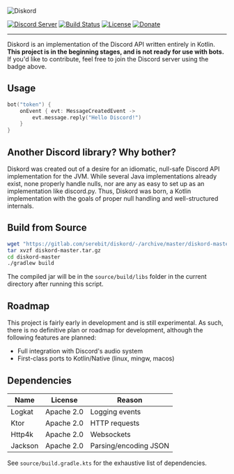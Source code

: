 ![Diskord][diskord-logo]

[![Discord Server][discord-guild-badge]](https://discord.gg/27trEwn)
[![Build Status][gitlab-ci-badge]](https://gitlab.com/serebit/diskord/pipelines)
[![License][license-badge]](https://www.apache.org/licenses/LICENSE-2.0.html)
[![Donate][paypal-badge]](https://paypal.me/gdeadshot)

---

Diskord is an implementation of the Discord API written entirely in Kotlin. **This project is in the beginning stages, 
and is not ready for use with bots.** If you'd like to contribute, feel free to join the Discord server using the badge 
above.

## Usage
```kotlin
bot("token") {
    onEvent { evt: MessageCreatedEvent ->
        evt.message.reply("Hello Discord!")
    }
}
```

## Another Discord library? Why bother?
Diskord was created out of a desire for an idiomatic, null-safe Discord API implementation for the JVM. While several
 Java implementations already exist, none properly handle nulls, nor are any as easy to set up as an implementation like
 discord.py. Thus, Diskord was born, a Kotlin implementation with the goals of proper null handling and well-structured
 internals.
 
## Build from Source
```bash
wget "https://gitlab.com/serebit/diskord/-/archive/master/diskord-master.tar.gz"
tar xvzf diskord-master.tar.gz
cd diskord-master
./gradlew build
```
The compiled jar will be in the `source/build/libs` folder in the current directory after running this script.

## Roadmap
This project is fairly early in development and is still experimental. As such, there is no definitive plan or 
roadmap for development, although the following features are planned:

- Full integration with Discord's audio system
- First-class ports to Kotlin/Native (linux, mingw, macos)

## Dependencies
| Name    | License    | Reason                |
| ------- | ---------- |---------------------- |
| Logkat  | Apache 2.0 | Logging events        |
| Ktor    | Apache 2.0 | HTTP requests         |
| Http4k  | Apache 2.0 | Websockets            |
| Jackson | Apache 2.0 | Parsing/encoding JSON |

See `source/build.gradle.kts` for the exhaustive list of dependencies.

[diskord-logo]: https://serebit.com/images/diskord-banner-nopad.svg "Diskord"
[discord-guild-badge]: https://discordapp.com/api/guilds/450082907185479700/widget.png?style=shield "Discord Server"
[gitlab-ci-badge]: https://gitlab.com/serebit/diskord/badges/master/build.svg "Pipeline Status"
[license-badge]: https://img.shields.io/badge/License-Apache%202.0-lightgrey.svg "License"
[paypal-badge]: https://img.shields.io/badge/Donate-PayPal-blue.svg "PayPal"
